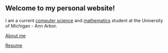 ## Welcome to my personal website!

I am a current [computer science](http://eecs.umich.edu/) and [mathematics](https://lsa.umich.edu/math) student at the University of Michigan - Ann Arbor.

[About me](https://jonathoma.github.io/about)

[Resume](https://github.com/jonathoma/jonathoma.github.io/blob/master/resume/Thomas_Jonathan_Resume.pdf)
